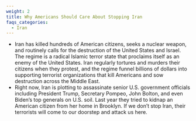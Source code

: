 ```yaml
---
weight: 2
title: Why Americans Should Care About Stopping Iran
faqs_categories:
  - Iran
---
```


- Iran has killed hundreds of American citizens, seeks a nuclear weapon, and routinely calls for the destruction of the United States and Israel. The regime is a radical Islamic terror state that proclaims itself as an enemy of the United States. Iran regularly tortures and murders their citizens when they protest, and the regime funnel billions of dollars into supporting terrorist organizations that kill Americans and sow destruction across the Middle East.  
- Right now, Iran is plotting to assassinate senior U.S. government officials including President Trump, Secretary Pompeo, John Bolton, and even Biden’s top generals on U.S. soil. Last year they tried to kidnap an American citizen from her home in Brooklyn. If we don’t stop Iran, their terrorists will come to our doorstep and attack us here. 